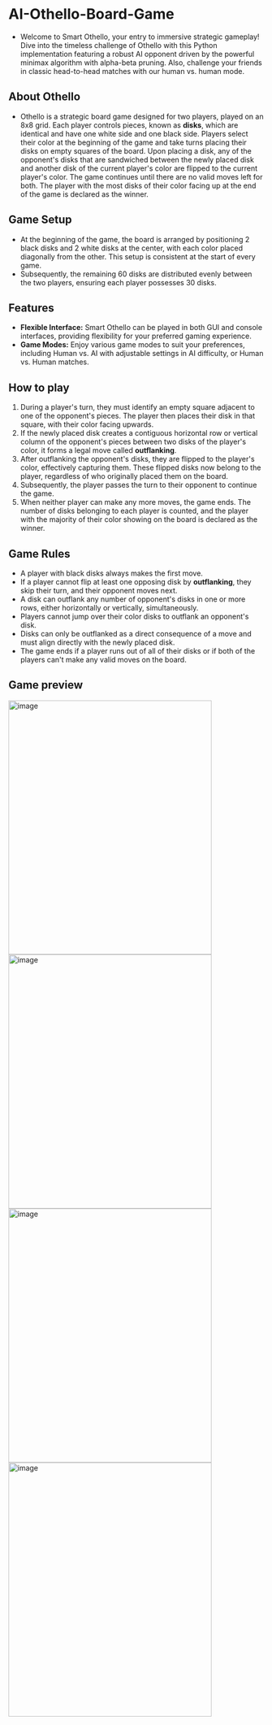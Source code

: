 # AI-Othello-Board-Game
- Welcome to Smart Othello, your entry to immersive strategic gameplay! Dive into the timeless challenge of Othello with this Python implementation featuring a robust AI opponent driven by the powerful minimax algorithm with alpha-beta pruning. Also, challenge your friends in classic head-to-head matches with our human vs. human mode.

## About Othello
- Othello is a strategic board game designed for two players, played on an 8x8 grid. Each player controls pieces, known as **disks**, which are identical and have one white side and one black side. Players select their color at the beginning of the game and take turns placing their disks on empty squares of the board. Upon placing a disk, any of the opponent's disks that are sandwiched between the newly placed disk and another disk of the current player's color are flipped to the current player's color. The game continues until there are no valid moves left for both. The player with the most disks of their color facing up at the end of the game is declared as the winner.

## Game Setup
- At the beginning of the game, the board is arranged by positioning 2 black disks and 2 white disks at the center, with each color placed diagonally from the other. This setup is consistent at the start of every game.
- Subsequently, the remaining 60 disks are distributed evenly between the two players, ensuring each player possesses 30 disks.

## Features
- **Flexible Interface:** Smart Othello can be played in both GUI and console interfaces, providing flexibility for your preferred gaming experience.
- **Game Modes:** Enjoy various game modes to suit your preferences, including Human vs. AI with adjustable settings in AI difficulty, or Human vs. Human matches.

## How to play
1. During a player's turn, they must identify an empty square adjacent to one of the opponent's pieces. The player then places their disk in that square, with their color facing upwards.
2. If the newly placed disk creates a contiguous horizontal row or vertical column of the opponent's pieces between two disks of the player's color, it forms a legal move called **outflanking**.
3. After outflanking the opponent's disks, they are flipped to the player's color, effectively capturing them. These flipped disks now belong to the player, regardless of who originally placed them on the board.
4. Subsequently, the player passes the turn to their opponent to continue the game.
5. When neither player can make any more moves, the game ends. The number of disks belonging to each player is counted, and the player with the majority of their color showing on the board is declared as the winner.

## Game Rules
- A player with black disks always makes the first move.
- If a player cannot flip at least one opposing disk by **outflanking**, they skip their turn, and their opponent moves next.
- A disk can outflank any number of opponent's disks in one or more rows, either horizontally or vertically, simultaneously.
- Players cannot jump over their color disks to outflank an opponent's disk.
- Disks can only be outflanked as a direct consequence of a move and must align directly with the newly placed disk.
- The game ends if a player runs out of all of their disks or if both of the players can't make any valid moves on the board.

## Game preview
<img src="https://github.com/kareemsakkary/AI-Othello-Board-Game/assets/96924895/8e0b4ec3-d283-4392-9523-e5c2741cd760" alt="image" height="500" width="400">
<img src="https://github.com/kareemsakkary/AI-Othello-Board-Game/assets/96924895/143cb6e0-cb62-48bf-b909-09895f8ba705" alt="image" height="500" width="400">
<img src="https://github.com/kareemsakkary/AI-Othello-Board-Game/assets/96924895/834a558c-54e7-454d-8daa-675246f60461" alt="image" height="500" width="400">
<img src="https://github.com/kareemsakkary/AI-Othello-Board-Game/assets/96924895/566c4dfc-6604-4d89-b849-eafc40206547" alt="image" height="500" width="400">



